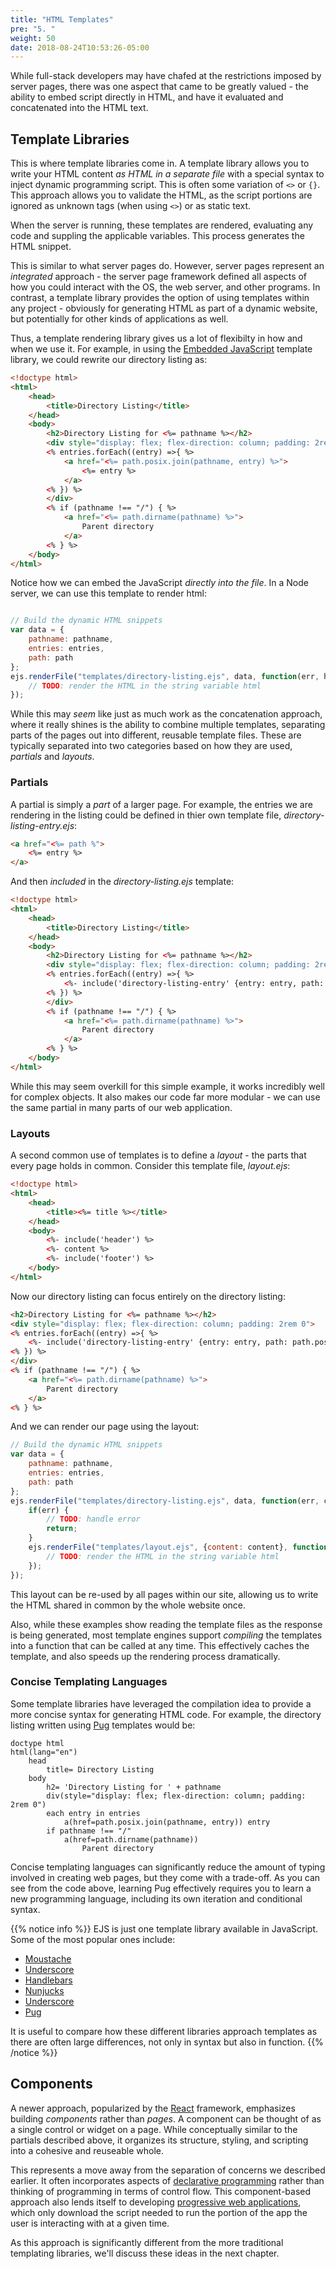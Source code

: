 ```yaml
---
title: "HTML Templates"
pre: "5. "
weight: 50
date: 2018-08-24T10:53:26-05:00
---
```


While full-stack developers may have chafed at the restrictions imposed by server pages, there was one aspect that came to be greatly valued - the ability to embed script directly in HTML, and have it evaluated and concatenated into the HTML text.

## Template Libraries
This is where template libraries come in.  A template library allows you to write your HTML content _as HTML in a separate file_ with a special syntax to inject dynamic programming script.  This is often some variation of `<>` or `{}`.  This approach allows you to validate the HTML, as the script portions are ignored as unknown tags (when using `<>`) or as static text.

When the server is running, these templates are rendered, evaluating any code and suppling the applicable variables. This process generates the HTML snippet.  

This is similar to what server pages do. However, server pages represent an _integrated_ approach - the server page framework defined all aspects of how you could interact with the OS, the web server, and other programs.  In contrast, a template library provides the option of using templates within any project - obviously for generating HTML as part of a dynamic website, but potentially for other kinds of applications as well.  

Thus, a template rendering library gives us a lot of flexibilty in how and when we use it. For example, in using the [Embedded JavaScript](https://ejs.co/) template library, we could rewrite our directory listing as:

```html
<!doctype html>
<html>
    <head>
        <title>Directory Listing</title>
    </head>
    <body>
        <h2>Directory Listing for <%= pathname %></h2>
        <div style="display: flex; flex-direction: column; padding: 2rem 0">
        <% entries.forEach((entry) =>{ %>
            <a href="<%= path.posix.join(pathname, entry) %>">
                <%= entry %>
            </a>
        <% }) %>
        </div>
        <% if (pathname !== "/") { %>
            <a href="<%= path.dirname(pathname) %>">
                Parent directory
            </a>
        <% } %>
    </body>
</html>
```

Notice how we can embed the JavaScript _directly into the file_.  In a Node server, we can use this template to render html:

```js

// Build the dynamic HTML snippets
var data = {
    pathname: pathname,
    entries: entries,
    path: path
};
ejs.renderFile("templates/directory-listing.ejs", data, function(err, html){
    // TODO: render the HTML in the string variable html
});

```

While this may _seem_ like just as much work as the concatenation approach, where it really shines is the ability to combine multiple templates, separating parts of the pages out into different, reusable template files.  These are typically separated into two categories based on how they are used, _partials_ and _layouts_.

### Partials
A partial is simply a _part_ of a larger page.  For example, the entries we are rendering in the listing could be defined in thier own template file, _directory-listing-entry.ejs_:

```html
<a href="<%= path %">
    <%= entry %>
</a>
```

And then _included_ in the _directory-listing.ejs_ template:

```html
<!doctype html>
<html>
    <head>
        <title>Directory Listing</title>
    </head>
    <body>
        <h2>Directory Listing for <%= pathname %></h2>
        <div style="display: flex; flex-direction: column; padding: 2rem 0">
        <% entries.forEach((entry) =>{ %>
            <%- include('directory-listing-entry' {entry: entry, path: path.posix.join(pathname, entry) }) %>
        <% }) %>
        </div>
        <% if (pathname !== "/") { %>
            <a href="<%= path.dirname(pathname) %>">
                Parent directory
            </a>
        <% } %>
    </body>
</html>
```

While this may seem overkill for this simple example, it works incredibly well for complex objects.  It also makes our code far more modular - we can use the same partial in many parts of our web application.

### Layouts
A second common use of templates is to define a _layout_ - the parts that every page holds in common.  Consider this template file, _layout.ejs_:

```html
<!doctype html>
<html>
    <head>
        <title><%= title %></title>
    </head>
    <body>
        <%- include('header') %>
        <%- content %>
        <%- include('footer') %>
    </body>
</html>
```

Now our directory listing can focus entirely on the directory listing:

```html
<h2>Directory Listing for <%= pathname %></h2>
<div style="display: flex; flex-direction: column; padding: 2rem 0">
<% entries.forEach((entry) =>{ %>
    <%- include('directory-listing-entry' {entry: entry, path: path.posix.join(pathname, entry) }) %>
<% }) %>
</div>
<% if (pathname !== "/") { %>
    <a href="<%= path.dirname(pathname) %>">
        Parent directory
    </a>
<% } %>
```

And we can render our page using the layout:

```js
// Build the dynamic HTML snippets
var data = {
    pathname: pathname,
    entries: entries,
    path: path
};
ejs.renderFile("templates/directory-listing.ejs", data, function(err, content){
    if(err) {
        // TODO: handle error
        return;
    }
    ejs.renderFile("templates/layout.ejs", {content: content}, function(err, html) {
        // TODO: render the HTML in the string variable html
    });
});
```

This layout can be re-used by all pages within our site, allowing us to write the HTML shared in common by the whole website once.

Also, while these examples show reading the template files as the response is being generated, most template engines support _compiling_ the templates into a function that can be called at any time.  This effectively caches the template, and also speeds up the rendering process dramatically.


### Concise Templating Languages

Some template libraries have leveraged the compilation idea to provide a more concise syntax for generating HTML code.  For example, the directory listing written using [Pug](https://pugjs.org/api/getting-started.html) templates would be:

```pug
doctype html
html(lang="en")
    head
        title= Directory Listing
    body
        h2= 'Directory Listing for ' + pathname 
        div(style="display: flex; flex-direction: column; padding: 2rem 0")
        each entry in entries
            a(href=path.posix.join(pathname, entry)) entry 
        if pathname !== "/"
            a(href=path.dirname(pathname))
                Parent directory
```

Concise templating languages can significantly reduce the amount of typing involved in creating web pages, but they come with a trade-off.  As you can see from the code above, learning Pug effectively requires you to learn a new programming language, including its own iteration and conditional syntax.


{{% notice info %}}
EJS is just one template library available in JavaScript.  Some of the most popular ones include:

* [Moustache](https://mustache.github.io/)
* [Underscore](http://underscorejs.org/)
* [Handlebars](https://handlebarsjs.com/)
* [Nunjucks](https://mozilla.github.io/nunjucks/)
* [Underscore](http://underscorejs.org/)
* [Pug](https://pugjs.org/api/getting-started.html)

It is useful to compare how these different libraries approach templates as there are often large differences, not only in syntax but also in function.
{{% /notice %}}

## Components

A newer approach, popularized by the [React](https://reactjs.org/) framework, emphasizes building _components_ rather than _pages_.  A component can be thought of as a single control or widget on a page.  While conceptually similar to the partials described above, it organizes its structure, styling, and scripting into a cohesive and reuseable whole. 

This represents a move away from the separation of concerns we described earlier.  It often incorporates aspects of [declarative programming](https://en.wikipedia.org/wiki/Declarative_programming) rather than thinking of programming in terms of control flow.  This component-based approach also lends itself to developing [progressive web applications](https://en.wikipedia.org/wiki/Progressive_web_application), which only download the script needed to run the portion of the app the user is interacting with at a given time.

As this approach is significantly different from the more traditional templating libraries, we'll discuss these ideas in the next chapter.